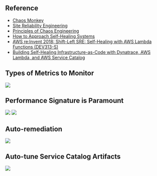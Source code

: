 ## Reference

* [Chaos Monkey](https://github.com/Netflix/chaosmonkey)
* [Site Reliability Engineering](https://en.wikipedia.org/wiki/Site_Reliability_Engineering)
* [Principles of Chaos Engineering](http://principlesofchaos.org)
* [How to Approach Self-Healing Systems](https://technologyconversations.com/2016/01/26/self-healing-systems/)
* [AWS re:Invent 2018: Shift-Left SRE: Self-Healing with AWS Lambda Functions (DEV313-S)](https://youtu.be/PsI4pc0NtoI)
* [Building Self-Healing Infrastructure-as-Code with Dynatrace, AWS Lambda, and AWS Service Catalog](https://aws.amazon.com/blogs/apn/building-self-healing-infrastructure-as-code-with-dynatrace-aws-lambda-and-aws-service-catalog/)

## Types of Metrics to Monitor
![](https://github.com/geoffreylink/Projects/blob/master/04%20Self-Healing%20Systems/images/TypesOfMetrics.png)

## Performance Signature is Paramount
![](https://github.com/geoffreylink/Projects/blob/master/04%20Self-Healing%20Systems/images/PerformanceSignature_01.png)
![](https://github.com/geoffreylink/Projects/blob/master/04%20Self-Healing%20Systems/images/PerformanceSignature_02.png)

## Auto-remediation
![](https://github.com/geoffreylink/Projects/blob/master/04%20Self-Healing%20Systems/images/Auto-remediation.png)

## Auto-tune Service Catalog Artifacts
![](https://github.com/geoffreylink/Projects/blob/master/04%20Self-Healing%20Systems/images/AutoTuneServiceCatalogArtifacts.png)
